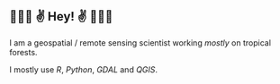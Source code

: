 ## 🌳🌲🌴 ✌️ Hey! ✌️ 🌴🌲🌳

I am a geospatial / remote sensing scientist working *mostly* on tropical forests. 

I mostly use _R_, _Python_, _GDAL_ and _QGIS_.

<!--
**h-a-graham/h-a-graham** is a ✨ _special_ ✨ repository because its `README.md` (this file) appears on your GitHub profile.

Here are some ideas to get you started:

- 🔭 I’m currently working on ...
- 🌱 I’m currently learning ...
- 👯 I’m looking to collaborate on ...
- 🤔 I’m looking for help with ...
- 💬 Ask me about ...
- 📫 How to reach me: ...
- 😄 Pronouns: ...
- ⚡ Fun fact: ...
-->
